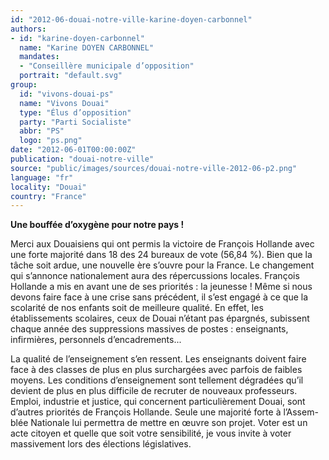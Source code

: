 ```yaml
---
id: "2012-06-douai-notre-ville-karine-doyen-carbonnel"
authors:
- id: "karine-doyen-carbonnel"
  name: "Karine DOYEN CARBONNEL"
  mandates: 
  - "Conseillère municipale d’opposition"
  portrait: "default.svg"
group:
  id: "vivons-douai-ps"
  name: "Vivons Douai"
  type: "Élus d’opposition"
  party: "Parti Socialiste"
  abbr: "PS"
  logo: "ps.png"
date: "2012-06-01T00:00:00Z"
publication: "douai-notre-ville"
source: "public/images/sources/douai-notre-ville-2012-06-p2.png"
language: "fr"
locality: "Douai"
country: "France"
---
```


**Une bouffée d’oxygène pour notre pays !**

Merci aux Douaisiens qui ont permis la victoire de François Hollande avec une forte majorité dans 18 des 24 bureaux de vote (56,84 %). Bien que la tâche soit ardue, une nouvelle ère s’ouvre pour la France.
Le changement qui s’annonce nationalement aura des répercussions locales.
François Hollande a mis en avant une de ses priorités : la jeunesse ! Même si nous devons faire face à une crise sans précédent, il s’est engagé à ce que la scolarité de nos enfants soit de meilleure qualité.
En effet, les établissements scolaires, ceux de Douai n’étant pas épargnés, subissent chaque année des suppressions massives de postes : enseignants, infirmières, personnels d’encadrements...

La qualité de l’enseignement s’en ressent. Les enseignants doivent faire face à des classes de plus en plus surchargées avec parfois de faibles moyens. Les conditions d’enseignement sont tellement dégradées qu’il devient de plus en plus difficile de recruter de nouveaux professeurs.
Emploi, industrie et justice, qui concernent particulièrement Douai, sont d’autres priorités de François Hollande. Seule une majorité forte à l’Assem-
blée Nationale lui permettra de mettre en œuvre son projet.
Voter est un acte citoyen et quelle que soit votre sensibilité, je vous invite à voter massivement lors des élections législatives.
